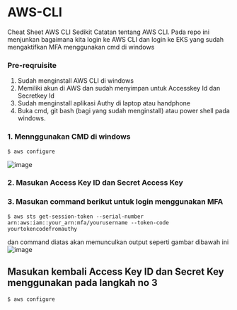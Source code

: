 # AWS-CLI
Cheat Sheet AWS CLI
Sedikit Catatan tentang AWS CLI. Pada repo ini menjunkan bagaimana kita login ke AWS CLI dan login ke EKS yang sudah mengaktifkan MFA menggunakan cmd di windows

### Pre-reqruisite
1. Sudah menginstall AWS CLI di windows
2. Memiliki akun di AWS dan sudah menyimpan untuk Accesskey Id dan Secretkey Id
3. Sudah menginstall aplikasi Authy di laptop atau handphone
4. Buka cmd, git bash (bagi yang sudah menginstall) atau power shell pada windows.

### 1. Mennggunakan CMD di windows

```
$ aws configure
```

![image](https://user-images.githubusercontent.com/80587939/131800406-2ee06f1e-c0b9-4412-8c74-79f1e800723c.png)
### 2. Masukan Access Key ID dan Secret Access Key

### 3. Masukan command berikut untuk login menggunakan MFA

```
$ aws sts get-session-token --serial-number arn:aws:iam::your_arn:mfa/yourusername --token-code yourtokencodefromauthy
```

dan command diatas akan memunculkan output seperti gambar dibawah ini
![image](https://user-images.githubusercontent.com/80587939/131801525-f2ef06c9-0867-4b5e-96cd-fb0816ec98ab.png)

## Masukan kembali Access Key ID dan Secret Key menggunakan pada langkah no 3

```
$ aws configure
```
